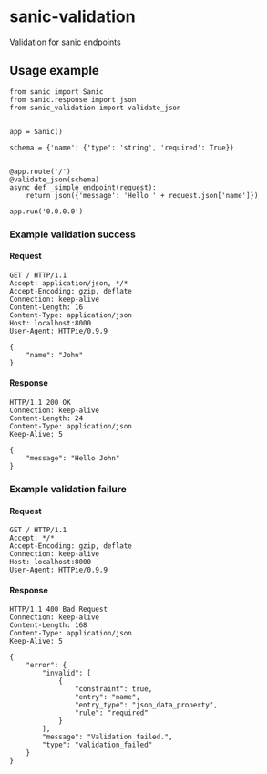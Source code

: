 # sanic-validation
Validation for sanic endpoints

## Usage example

```
from sanic import Sanic
from sanic.response import json
from sanic_validation import validate_json


app = Sanic()

schema = {'name': {'type': 'string', 'required': True}}


@app.route('/')
@validate_json(schema)
async def _simple_endpoint(request):
    return json({'message': 'Hello ' + request.json['name']})

app.run('0.0.0.0')
```
### Example validation success
#### Request
```
GET / HTTP/1.1
Accept: application/json, */*
Accept-Encoding: gzip, deflate
Connection: keep-alive
Content-Length: 16
Content-Type: application/json
Host: localhost:8000
User-Agent: HTTPie/0.9.9

{
    "name": "John"
}
```

#### Response
```
HTTP/1.1 200 OK
Connection: keep-alive
Content-Length: 24
Content-Type: application/json
Keep-Alive: 5

{
    "message": "Hello John"
}
```

### Example validation failure
#### Request
```
GET / HTTP/1.1
Accept: */*
Accept-Encoding: gzip, deflate
Connection: keep-alive
Host: localhost:8000
User-Agent: HTTPie/0.9.9

```

#### Response
```
HTTP/1.1 400 Bad Request
Connection: keep-alive
Content-Length: 168
Content-Type: application/json
Keep-Alive: 5

{
    "error": {
        "invalid": [
            {
                "constraint": true,
                "entry": "name",
                "entry_type": "json_data_property",
                "rule": "required"
            }
        ],
        "message": "Validation failed.",
        "type": "validation_failed"
    }
}
```
